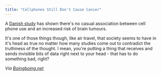 ```yaml
---
title: "Cellphones Still Don't Cause Cancer"
---
```

<p>A <a href="https://www.bmj.com/content/343/bmj.d6387">Danish study</a> has shown there's no casual association between cell phone use and an increased risk of brain tumours.</p>
<p>It's one of those things though, like air travel, that society seems to have in it's head as true no matter how many studies come out to contradict the truthiness of the thought. I mean, you're putting a thing that receives and sends invisible bits of data right next to your head - that has to do something bad, right?</p>
<p><em>Via <a href="https://boingboing.net/2011/10/21/cellphones-still-dont-cause-cancer.html">Boingboing.net</a></em></p>
